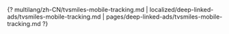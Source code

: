 {? multilang/zh-CN/tvsmiles-mobile-tracking.md | localized/deep-linked-ads/tvsmiles-mobile-tracking.md | pages/deep-linked-ads/tvsmiles-mobile-tracking.md ?}
